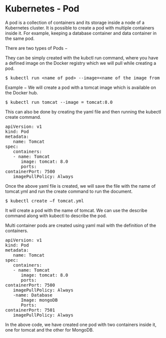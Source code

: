 # Kubernetes - Pod


A pod is a collection of containers and its storage inside a node of a Kubernetes cluster. It is possible to create a pod with multiple containers inside it. For example, keeping a database container and data container in the same pod.


There are two types of Pods −


They can be simply created with the kubctl run command, where you have a defined image on the Docker registry which we will pull while creating a pod.


<pre>$ kubectl run &lt;name of pod&gt; --image=&lt;name of the image from registry&gt;
</pre>


Example − We will create a pod with a tomcat image which is available on the Docker hub.


<pre>$ kubectl run tomcat --image = tomcat:8.0
</pre>


This can also be done by creating the yaml file and then running the kubectl create command.


<pre>apiVersion: v1
kind: Pod
metadata:
   name: Tomcat
spec:
   containers:
   - name: Tomcat
      image: tomcat: 8.0
      ports:
containerPort: 7500
   imagePullPolicy: Always
</pre>


Once the above yaml file is created, we will save the file with the name of tomcat.yml and run the create command to run the document.


<pre>$ kubectl create –f tomcat.yml
</pre>


It will create a pod with the name of tomcat. We can use the describe command along with kubectl to describe the pod.


Multi container pods are created using yaml mail with the definition of the containers.


<pre>apiVersion: v1
kind: Pod
metadata:
   name: Tomcat
spec:
   containers:
   - name: Tomcat
      image: tomcat: 8.0
      ports:
containerPort: 7500
   imagePullPolicy: Always
   -name: Database
      Image: mongoDB
      Ports:
containerPort: 7501
   imagePullPolicy: Always
</pre>


In the above code, we have created one pod with two containers inside it, one for tomcat and the other for MongoDB.


